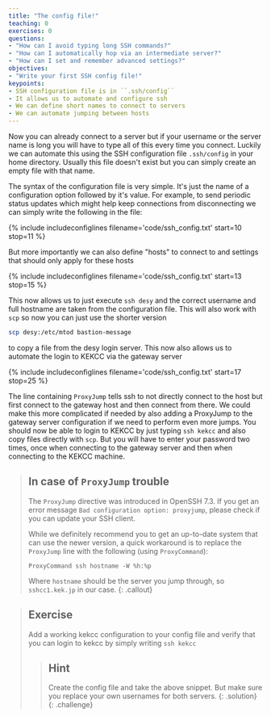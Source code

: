 ```yaml
---
title: "The config file!"
teaching: 0
exercises: 0
questions:
- "How can I avoid typing long SSH commands?"
- "How can I automatically hop via an intermediate server?"
- "How can I set and remember advanced settings?"
objectives:
- "Write your first SSH config file!"
keypoints:
- SSH configuration file is in ``.ssh/config``
- It allows us to automate and configure ssh
- We can define short names to connect to servers
- We can automate jumping between hosts
---
```

Now you can already connect to a server but if your username or the server name
is long you will have to type all of this every time you connect. Luckily we can
automate this using the SSH configuration file ``.ssh/config`` in your home
directory. Usually this file doesn't exist but you can simply create an empty
file with that name.

The syntax of the configuration file is very simple. It's just the name of a
configuration option followed by it's value. For example, to send periodic
status updates which might help keep connections from disconnecting we can
simply write the following in the file:

{% include includeconfiglines filename='code/ssh_config.txt' start=10 stop=11 %}

But more importantly we can also define "hosts" to connect to and settings that
should only apply for these hosts

{% include includeconfiglines filename='code/ssh_config.txt' start=13 stop=15 %}

This now allows us to just execute ``ssh desy`` and the correct username and
full hostname are taken from the configuration file. This will also work with
``scp`` so now you can just use the shorter version

```bash
scp desy:/etc/mtod bastion-message
```

to copy a file from the desy login server. This now also allows us to automate
the login to KEKCC via the gateway server

{% include includeconfiglines filename='code/ssh_config.txt' start=17 stop=25 %}

The line containing ``ProxyJump`` tells ssh to not directly connect to the host
but first connect to the gateway host and then connect from there. We could make
this more complicated if needed by also adding a ProxyJump to the gateway server
configuration if we need to perform even more jumps. You should now be able to
login to KEKCC by just typing ``ssh kekcc`` and also copy files directly with
``scp``. But you will have to enter your password two times, once when
connecting to the gateway server and then when connecting to the KEKCC machine.

> ## In case of `ProxyJump` trouble
> The `ProxyJump` directive was introduced in OpenSSH 7.3. If you get an
> error message `Bad configuration option: proxyjump`, please check if
> you can update your SSH client.
>
> While we definitely recommend you to get an up-to-date system that can use
> the newer version, a quick workaround is to replace the `ProxyJump` line
> with the following (using `ProxyCommand`):
>
> ```
> ProxyCommand ssh hostname -W %h:%p
> ```
> Where `hostname` should be the server you jump through, so
> `sshcc1.kek.jp` in our case.
{: .callout}

> ## Exercise
> Add a working kekcc configuration to your config file and verify that
> you can login to kekcc by simply writing ``ssh kekcc``
> > ## Hint
> > Create the config file and take the above snippet. But make sure you replace
> > your own usernames for both servers.
> {: .solution}
{: .challenge}

